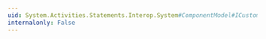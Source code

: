```yaml
---
uid: System.Activities.Statements.Interop.System#ComponentModel#ICustomTypeDescriptor#GetProperties
internalonly: False
---
```

